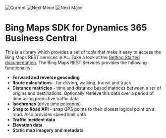 ![Current](https://github.com/juliandittmann/AL.BingMapsSDK/workflows/Current/badge.svg)
![Next Minor](https://github.com/juliandittmann/AL.BingMapsSDK/workflows/Next%20Minor/badge.svg)
![Next Major](https://github.com/juliandittmann/AL.BingMapsSDK/workflows/Next%20Major/badge.svg)

# Bing Maps SDK for Dynamics 365 Business Central 

This is a library which provides a set of tools that make it easy to access the Bing Maps REST services in AL. Take a look at the [Getting Started documentation](https://github.com/juliandittmann/AL.BingMapsSDK/blob/master/Docs/Getting%20Started.md). The Bing Maps REST Services provides the following functionality:

* **Forward and reverse geocoding**
* **Route calculations** - for driving, walking, transit and truck
* **Distance matricies** - time and distance based matrices between a set of origins and destinations. Optionally retrieve this data over a period of time using predictive traffic data
* **Isochrones** (drive time polygons)
* **Snap to Road API** - snap GPS points to their closest logical point on a road. Also provides speed limit data
* **Traffic incident data**
* **Elevation data**
* **Static map imagery and metadata**
